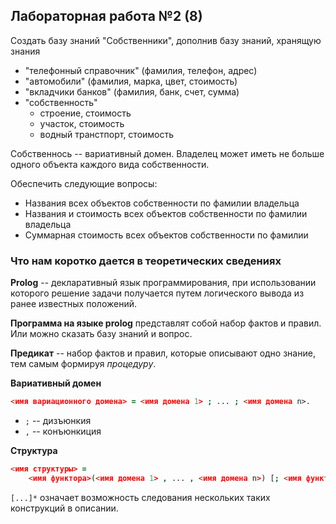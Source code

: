 ## Лабораторная работа №2 (8)

Создать базу знаний "Собственники", дополнив базу знаний, хранящую знания
* "телефонный справочник" (фамилия, телефон, адрес)
* "автомобили" (фамилия, марка, цвет, стоимость)
* "вкладчики банков" (фамилия, банк, счет, сумма)
* "собственность"
    * строение, стоимость
    * участок, стоимость
    * водный транстпорт, стоимость


Собственнось -- вариативный домен. Владелец может иметь не больше одного объекта каждого вида собственности.


Обеспечить следующие вопросы:
* Названия всех объектов собственности по фамилии владельца
* Названия и стоимость всех объектов собственности по фамилии владельца
* Суммарная стоимость всех объектов собственности по фамилии


### Что нам коротко дается в теоретических сведениях

**Prolog** -- декларативный язык программирования, при использовании которого решение задачи получается путем логического вывода из ранее известных положений.

**Программа на языке prolog** представлят собой набор фактов и правил. Или можно сказать базу знаний и вопрос.

**Предикат** -- набор фактов и правил, которые описывают одно знание, тем самым формируя *процедуру*.

**Вариативный домен**

```prolog
<имя вариационного домена> = <имя домена 1> ; ... ; <имя домена n>.
```

* `;` -- дизъюнкия
* `,` -- конъюнкиция

**Структура**

```prolog
<имя структуры> = 
    <имя функтора>(<имя домена 1> , ... , <имя домена n>) [; <имя функтора>(...)]*
```

`[...]*` означает возможность следования нескольких таких конструкций в описании.